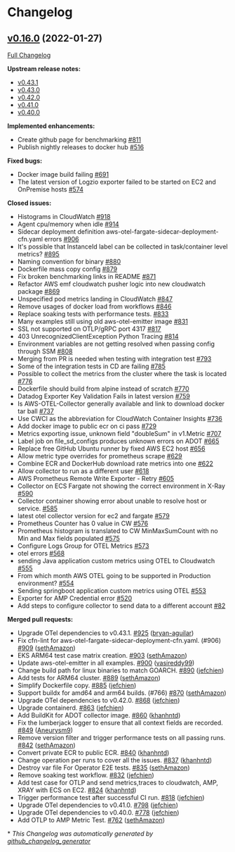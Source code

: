 # Changelog

## [v0.16.0](https://github.com/aws-observability/aws-otel-collector/tree/v0.16.0) (2022-01-27)

[Full Changelog](https://github.com/aws-observability/aws-otel-collector/compare/v0.15.1...v0.16.0)

**Upstream release notes:**
- [v0.43.1](https://github.com/open-telemetry/opentelemetry-collector/releases/tag/v0.43.1)
- [v0.43.0](https://github.com/open-telemetry/opentelemetry-collector/releases/tag/v0.43.0)
- [v0.42.0](https://github.com/open-telemetry/opentelemetry-collector/releases/tag/v0.42.0)
- [v0.41.0](https://github.com/open-telemetry/opentelemetry-collector/releases/tag/v0.41.0)
- [v0.40.0](https://github.com/open-telemetry/opentelemetry-collector/releases/tag/v0.40.0)

**Implemented enhancements:**

- Create github page for benchmarking [\#811](https://github.com/aws-observability/aws-otel-collector/issues/811)
- Publish nightly releases to docker hub [\#516](https://github.com/aws-observability/aws-otel-collector/issues/516)

**Fixed bugs:**

- Docker image build failing [\#691](https://github.com/aws-observability/aws-otel-collector/issues/691)
- The latest version of Logzio exporter failed to be started on EC2 and OnPremise hosts [\#574](https://github.com/aws-observability/aws-otel-collector/issues/574)

**Closed issues:**

- Histograms in CloudWatch [\#918](https://github.com/aws-observability/aws-otel-collector/issues/918)
- Agent cpu/memory when idle  [\#914](https://github.com/aws-observability/aws-otel-collector/issues/914)
- Sidecar deployment definition aws-otel-fargate-sidecar-deployment-cfn.yaml errors [\#906](https://github.com/aws-observability/aws-otel-collector/issues/906)
- It's possible that InstanceId label can be collected in task/container level metrics? [\#895](https://github.com/aws-observability/aws-otel-collector/issues/895)
- Naming convention for binary [\#880](https://github.com/aws-observability/aws-otel-collector/issues/880)
- Dockerfile mass copy config [\#879](https://github.com/aws-observability/aws-otel-collector/issues/879)
- Fix broken benchmarking links in README [\#871](https://github.com/aws-observability/aws-otel-collector/issues/871)
- Refactor AWS emf cloudwatch pusher logic into new cloudwatch package [\#869](https://github.com/aws-observability/aws-otel-collector/issues/869)
- Unspecified pod metrics landing in CloudWatch [\#847](https://github.com/aws-observability/aws-otel-collector/issues/847)
- Remove usages of docker load from workflows [\#846](https://github.com/aws-observability/aws-otel-collector/issues/846)
- Replace soaking tests with performance tests. [\#833](https://github.com/aws-observability/aws-otel-collector/issues/833)
- Many examples still using old aws-otel-emitter image [\#831](https://github.com/aws-observability/aws-otel-collector/issues/831)
- SSL not supported on OTLP/gRPC port 4317 [\#817](https://github.com/aws-observability/aws-otel-collector/issues/817)
- 403 UnrecognizedClientException Python Tracing [\#814](https://github.com/aws-observability/aws-otel-collector/issues/814)
- Environment variables are not getting resolved when passing config through SSM  [\#808](https://github.com/aws-observability/aws-otel-collector/issues/808)
- Merging from PR is needed when testing with integration test [\#793](https://github.com/aws-observability/aws-otel-collector/issues/793)
- Some of the integration tests in CD are failing [\#785](https://github.com/aws-observability/aws-otel-collector/issues/785)
- Possible to collect the metrics from the cluster where the task is located [\#776](https://github.com/aws-observability/aws-otel-collector/issues/776)
- Dockerfile should build from alpine instead of scratch [\#770](https://github.com/aws-observability/aws-otel-collector/issues/770)
- Datadog Exporter Key Validation Fails in latest version [\#759](https://github.com/aws-observability/aws-otel-collector/issues/759)
- Is AWS-OTEL-Collector generally available and link to download docker tar ball [\#737](https://github.com/aws-observability/aws-otel-collector/issues/737)
- Use CWCI as the abbreviation for CloudWatch Container Insights [\#736](https://github.com/aws-observability/aws-otel-collector/issues/736)
- Add docker image to public ecr on ci pass [\#729](https://github.com/aws-observability/aws-otel-collector/issues/729)
- Metrics exporting issue, unknown field "doubleSum" in v1.Metric [\#707](https://github.com/aws-observability/aws-otel-collector/issues/707)
- Label job on file\_sd\_configs produces unknown errors on ADOT [\#665](https://github.com/aws-observability/aws-otel-collector/issues/665)
- Replace free GitHub Ubuntu runner by fixed AWS EC2 host [\#656](https://github.com/aws-observability/aws-otel-collector/issues/656)
- Allow metric type overrides for prometheus scrape [\#629](https://github.com/aws-observability/aws-otel-collector/issues/629)
- Combine ECR and DockerHub download rate metrics into one [\#622](https://github.com/aws-observability/aws-otel-collector/issues/622)
- Allow collector to run as a different user [\#618](https://github.com/aws-observability/aws-otel-collector/issues/618)
- AWS Prometheus Remote Write Exporter - Retry [\#605](https://github.com/aws-observability/aws-otel-collector/issues/605)
- Collector on ECS Fargate not showing the correct environment in X-Ray [\#590](https://github.com/aws-observability/aws-otel-collector/issues/590)
- Collector container showing error about unable to resolve host or service.  [\#585](https://github.com/aws-observability/aws-otel-collector/issues/585)
- latest otel collector version for ec2 and fargate [\#579](https://github.com/aws-observability/aws-otel-collector/issues/579)
- Prometheus Counter has 0 value in CW [\#576](https://github.com/aws-observability/aws-otel-collector/issues/576)
- Prometheus histogram is translated to CW MinMaxSumCount with no Min and Max fields populated [\#575](https://github.com/aws-observability/aws-otel-collector/issues/575)
- Configure Logs Group for OTEL Metrics [\#573](https://github.com/aws-observability/aws-otel-collector/issues/573)
- otel errors [\#568](https://github.com/aws-observability/aws-otel-collector/issues/568)
- sending Java application custom metrics using OTEL to Cloudwatch [\#555](https://github.com/aws-observability/aws-otel-collector/issues/555)
- From which month AWS OTEL going to be supported in Production environment? [\#554](https://github.com/aws-observability/aws-otel-collector/issues/554)
- Sending springboot application custom metrics using OTEL [\#553](https://github.com/aws-observability/aws-otel-collector/issues/553)
- Exporter for AMP Credential error [\#520](https://github.com/aws-observability/aws-otel-collector/issues/520)
- Add steps to configure collector to send data to a different account [\#82](https://github.com/aws-observability/aws-otel-collector/issues/82)

**Merged pull requests:**

- Upgrade OTel dependencies to v0.43.1. [\#925](https://github.com/aws-observability/aws-otel-collector/pull/925) ([bryan-aguilar](https://github.com/bryan-aguilar))
- Fix cfn-lint for aws-otel-fargate-sidecar-deployment-cfn.yaml. \(\#906\) [\#909](https://github.com/aws-observability/aws-otel-collector/pull/909) ([sethAmazon](https://github.com/sethAmazon))
- EKS ARM64 test case matrix creation. [\#903](https://github.com/aws-observability/aws-otel-collector/pull/903) ([sethAmazon](https://github.com/sethAmazon))
- Update aws-otel-emitter in all examples. [\#900](https://github.com/aws-observability/aws-otel-collector/pull/900) ([vasireddy99](https://github.com/vasireddy99))
- Change build path for linux binaries to match GOARCH. [\#890](https://github.com/aws-observability/aws-otel-collector/pull/890) ([jefchien](https://github.com/jefchien))
- Add tests for ARM64 cluster. [\#889](https://github.com/aws-observability/aws-otel-collector/pull/889) ([sethAmazon](https://github.com/sethAmazon))
- Simplify Dockerfile copy. [\#885](https://github.com/aws-observability/aws-otel-collector/pull/885) ([jefchien](https://github.com/jefchien))
- Support buildx for amd64 and arm64 builds. \(\#766\) [\#870](https://github.com/aws-observability/aws-otel-collector/pull/870) ([sethAmazon](https://github.com/sethAmazon))
- Upgrade OTel dependencies to v0.42.0. [\#868](https://github.com/aws-observability/aws-otel-collector/pull/868) ([jefchien](https://github.com/jefchien))
- Upgrade containerd. [\#863](https://github.com/aws-observability/aws-otel-collector/pull/863) ([jefchien](https://github.com/jefchien))
- Add BuildKit for ADOT collector image. [\#860](https://github.com/aws-observability/aws-otel-collector/pull/860) ([khanhntd](https://github.com/khanhntd))
- Fix the lumberjack logger to ensure that all context fields are recorded. [\#849](https://github.com/aws-observability/aws-otel-collector/pull/849) ([Aneurysm9](https://github.com/Aneurysm9))
- Remove version filter and trigger performance tests on all passing runs. [\#842](https://github.com/aws-observability/aws-otel-collector/pull/842) ([sethAmazon](https://github.com/sethAmazon))
- Convert private ECR to public ECR. [\#840](https://github.com/aws-observability/aws-otel-collector/pull/840) ([khanhntd](https://github.com/khanhntd))
- Change operation per runs to cover all the issues. [\#837](https://github.com/aws-observability/aws-otel-collector/pull/837) ([khanhntd](https://github.com/khanhntd))
- Destroy var file For Operator E2E tests. [\#835](https://github.com/aws-observability/aws-otel-collector/pull/835) ([sethAmazon](https://github.com/sethAmazon))
- Remove soaking test workflow. [\#832](https://github.com/aws-observability/aws-otel-collector/pull/832) ([jefchien](https://github.com/jefchien))
- Add test case for OTLP and send metrics,traces to cloudwatch, AMP, XRAY with ECS on EC2. [\#824](https://github.com/aws-observability/aws-otel-collector/pull/824) ([khanhntd](https://github.com/khanhntd))
- Trigger performance test after successful CI run. [\#818](https://github.com/aws-observability/aws-otel-collector/pull/818) ([jefchien](https://github.com/jefchien))
- Upgrade OTel dependencies to v0.41.0. [\#798](https://github.com/aws-observability/aws-otel-collector/pull/798) ([jefchien](https://github.com/jefchien))
- Upgrade OTel dependencies to v0.40.0. [\#778](https://github.com/aws-observability/aws-otel-collector/pull/778) ([jefchien](https://github.com/jefchien))
- Add OTLP to AMP Metric Test. [\#762](https://github.com/aws-observability/aws-otel-collector/pull/762) ([sethAmazon](https://github.com/sethAmazon))



\* *This Changelog was automatically generated by [github_changelog_generator](https://github.com/github-changelog-generator/github-changelog-generator)*
